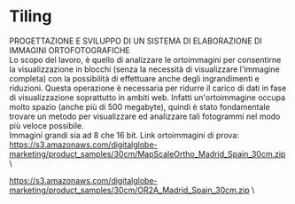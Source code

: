 # Tiling
PROGETTAZIONE E SVILUPPO DI UN SISTEMA DI ELABORAZIONE DI IMMAGINI ORTOFOTOGRAFICHE\
Lo scopo del lavoro, è quello di analizzare le ortoimmagini per consentirne la visualizzazione in blocchi (senza la necessità di visualizzare l'immagine completa) con la possibilità di effettuare anche degli ingrandimenti e riduzioni.
Questa operazione è necessaria per ridurre il carico di dati in fase di visualizzazione soprattutto in ambiti web.
Infatti un'ortoimmagine occupa molto spazio (anche più di 500 megabyte), quindi è stato fondamentale trovare un metodo per visualizzare ed analizzare tali fotogrammi nel modo più veloce possibile.\
Immagini grandi sia ad 8 che 16 bit.
Link ortoimmagini di prova:\
https://s3.amazonaws.com/digitalglobe-marketing/product_samples/30cm/MapScaleOrtho_Madrid_Spain_30cm.zip  \

https://s3.amazonaws.com/digitalglobe-marketing/product_samples/30cm/OR2A_Madrid_Spain_30cm.zip \

 
